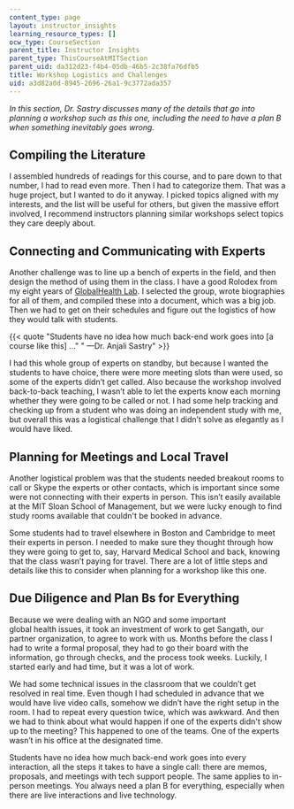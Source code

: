 ```yaml
---
content_type: page
layout: instructor_insights
learning_resource_types: []
ocw_type: CourseSection
parent_title: Instructor Insights
parent_type: ThisCourseAtMITSection
parent_uid: da312d23-f4b4-05db-46b5-2c38fa76dfb5
title: Workshop Logistics and Challenges
uid: a3d82a0d-8945-2696-26a1-9c3772ada357
---
```


_In this section, Dr. Sastry discusses many of the details that go into planning a workshop such as this one, including the need to have a plan B when something inevitably goes wrong._

Compiling the Literature
------------------------

I assembled hundreds of readings for this course, and to pare down to that number, I had to read even more. Then I had to categorize them. That was a huge project, but I wanted to do it anyway. I picked topics aligned with my interests, and the list will be useful for others, but given the massive effort involved, I recommend instructors planning similar workshops select topics they care deeply about.

Connecting and Communicating with Experts
-----------------------------------------

Another challenge was to line up a bench of experts in the field, and then design the method of using them in the class. I have a good Rolodex from my eight years of [GlobalHealth Lab](/courses/15-s07-globalhealth-lab-spring-2013). I selected the group, wrote biographies for all of them, and compiled these into a document, which was a big job. Then we had to get on their schedules and figure out the logistics of how they would talk with students.

{{< quote "Students have no idea how much back-end work goes into [a course like this] …" " —Dr. Anjali Sastry" >}}

I had this whole group of experts on standby, but because I wanted the students to have choice, there were more meeting slots than were used, so some of the experts didn’t get called. Also because the workshop involved back-to-back teaching, I wasn’t able to let the experts know each morning whether they were going to be called or not. I had some help tracking and checking up from a student who was doing an independent study with me, but overall this was a logistical challenge that I didn’t solve as elegantly as I would have liked.

Planning for Meetings and Local Travel
--------------------------------------

Another logistical problem was that the students needed breakout rooms to call or Skype the experts or other contacts, which is important since some were not connecting with their experts in person. This isn’t easily available at the MIT Sloan School of Management, but we were lucky enough to find study rooms available that couldn't be booked in advance.

Some students had to travel elsewhere in Boston and Cambridge to meet their experts in person. I needed to make sure they thought through how they were going to get to, say, Harvard Medical School and back, knowing that the class wasn’t paying for travel. There are a lot of little steps and details like this to consider when planning for a workshop like this one.

Due Diligence and Plan Bs for Everything
----------------------------------------

Because we were dealing with an NGO and some important global health issues, it took an investment of work to get Sangath, our partner organization, to agree to work with us. Months before the class I had to write a formal proposal, they had to go their board with the information, go through checks, and the process took weeks. Luckily, I started early and had time, but it was a lot of work.

We had some technical issues in the classroom that we couldn’t get resolved in real time. Even though I had scheduled in advance that we would have live video calls, somehow we didn’t have the right setup in the room. I had to repeat every question twice, which was awkward. And then we had to think about what would happen if one of the experts didn't show up to the meeting? This happened to one of the teams. One of the experts wasn’t in his office at the designated time.

Students have no idea how much back-end work goes into every interaction, all the steps it takes to have a single call: there are memos, proposals, and meetings with tech support people. The same applies to in-person meetings. You always need a plan B for everything, especially when there are live interactions and live technology.